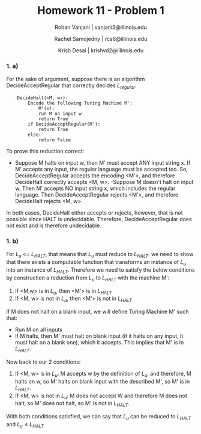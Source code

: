 <h1 style="text-align: center;">Homework 11 - Problem 1</h1>
<p style="text-align: center;">Rohan Vanjani | vanjani3@illinois.edu</p>
<p style="text-align: center;">Rachel Samojedny | rcs6@illinois.edu</p>
<p style="text-align: center;"> Krish Desai | krishvd2@illinois.edu</p>

### 1. a)

For the sake of argument, suppose there is an algorithm DecideAcceptRegular that correctly decides $L_{regular}$.

        DecideHalt(<M, w>):
            Encode the following Turing Machine M':
                M'(x):
                run M on input w
                return True
            if DecideAcceptRegular(M'):
                return True
            else:
                return False

To prove this reduction correct:

- Suppose M halts on input w, then M' must accept ANY input string x. If M' accepts any input, the regular language must be accepted too. So, DecideAcceptRegular accepts the encoding <M'>, and therefore DecideHalt correctly accepts <M, w>.
  -Suppose M doesn't halt on input w. Then M' accepts NO input string x, which includes the regular language. Then DecideAcceptRegular rejects <M'>, and therefore DecideHalt rejects <M, w>.

In both cases, DecideHalt either accepts or rejects, however, that is not possible since HALT is undecidable. Therefore, DecideAcceptRegular does not exist and is therefore undecidable.

### 1. b)

For $L_u$ <= $L_{HALT}$, that means that $L_u$ must reduce to $L_{HALT}$. we need to show that there exists a computable function that transforms an instance of $L_u$ into an instance of $L_{HALT}$. Therefore we need to satisfy the below conditions by construction a reduction from $L_u$ to $L_{HALT}$ with the machine M':

1. If <M,w> is in $L_u$, then <M'> is in $L_{HALT}$
2. If <M, w> is not in $L_u$, then <M'> is not in $L_{HALT}$

If M does not halt on a blank input, we will define Turing Machine M' such that:

- Run M on all inputs
- If M halts, then M' must halt on blank input (if it halts on any input, it must halt on a blank one), which it accepts. This implies that M' is in $L_{HALT}$.

Now back to our 2 conditions:

1. If <M, w> is in $L_u$: M accepts w by the definition of $L_u$, and therefore, M halts on w, so M' halts on blank input with the described M', so M' is in $L_{HALT}$.
2. If <M, w> is not in $L_u$: M does not accept W and therefore M does not halt, so M' does not halt, so M' is not in $L_{HALT}$.

With both conditions satisfied, we can say that $L_u$ can be reduced to $L_{HALT}$ and $L_u \leq L_{HALT}$
